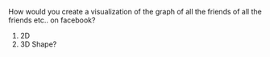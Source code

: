 How would you create a visualization of the graph of all the friends of all the friends etc.. on facebook?

1) 2D
2) 3D
    Shape?






